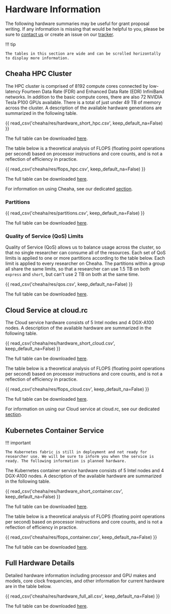 # Hardware Information

The following hardware summaries may be useful for grant proposal writing. If any information is missing that would be helpful to you, please be sure to [contact us](../index.md#contact-us) or create an issue on our [tracker](https://github.com/uabrc/uabrc.github.io/issues).

<!-- markdownlint-disable MD046 -->
!!! tip

    The tables in this section are wide and can be scrolled horizontally to display more information.
<!-- markdownlint-enable MD046 -->

## Cheaha HPC Cluster

The HPC cluster is comprised of 8192 compute cores connected by low-latency Fourteen Data Rate (FDR) and Enhanced Data Rate (EDR) InfiniBand networks. In addition to the basic compute cores, there are also 72 NVIDIA Tesla P100 GPUs available. There is a total of just under 49 TB of memory across the cluster. A description of the available hardware generations are summarized in the following table.

{{ read_csv('cheaha/res/hardware_short_hpc.csv', keep_default_na=False) }}

The full table can be downloaded [here](./res/hardware_short_hpc.csv).

The table below is a theoretical analysis of FLOPS (floating point operations per second) based on processor instructions and core counts, and is not a reflection of efficiency in practice.

{{ read_csv('cheaha/res/flops_hpc.csv', keep_default_na=False) }}

The full table can be downloaded [here](./res/flops_hpc.csv).

For information on using Cheaha, see our dedicated [section](./getting_started.md).

### Partitions

{{ read_csv('cheaha/res/partitions.csv', keep_default_na=False) }}

The full table can be downloaded [here](./res/partitions.csv).

### Quality of Service (QoS) Limits

Quality of Service (QoS) allows us to balance usage across the cluster, so that no single researcher can consume all of the resources. Each set of QoS limits is applied to one or more partitions according to the table below. Each limit is applied to every researcher on Cheaha. The partitions within a group all share the same limits, so that a researcher can use 1.5 TB on both `express` and `short`, but can't use 2 TB on both at the same time.

{{ read_csv('cheaha/res/qos.csv', keep_default_na=False) }}

The full table can be downloaded [here](./res/qos.csv).

## Cloud Service at cloud.rc

The Cloud service hardware consists of 5 Intel nodes and 4 DGX-A100 nodes. A description of the available hardware are summarized in the following table.

{{ read_csv('cheaha/res/hardware_short_cloud.csv', keep_default_na=False) }}

The full table can be downloaded [here](./res/hardware_short_cloud.csv).

The table below is a theoretical analysis of FLOPS (floating point operations per second) based on processor instructions and core counts, and is not a reflection of efficiency in practice.

{{ read_csv('cheaha/res/flops_cloud.csv', keep_default_na=False) }}

The full table can be downloaded [here](./res/flops_cloud.csv).

For information on using our Cloud service at cloud.rc, see our dedicated [section](../uab_cloud/index.md).

## Kubernetes Container Service

<!-- markdownlint-disable MD046 -->
!!! important

    The Kubernetes fabric is still in deployment and not ready for researcher use. We will be sure to inform you when the service is ready. The following information is planned hardware.
<!-- markdownlint-enable MD046 -->

The Kubernetes container service hardware consists of 5 Intel nodes and 4 DGX-A100 nodes. A description of the available hardware are summarized in the following table.

{{ read_csv('cheaha/res/hardware_short_container.csv', keep_default_na=False) }}

The full table can be downloaded [here](./res/hardware_short_container.csv).

The table below is a theoretical analysis of FLOPS (floating point operations per second) based on processor instructions and core counts, and is not a reflection of efficiency in practice.

{{ read_csv('cheaha/res/flops_container.csv', keep_default_na=False) }}

The full table can be downloaded [here](./res/flops_container.csv).

## Full Hardware Details

Detailed hardware information including processor and GPU makes and models, core clock frequencies, and other information for current hardware are in the table below.

{{ read_csv('cheaha/res/hardware_full_all.csv', keep_default_na=False) }}

The full table can be downloaded [here](./res/hardware_full_all.csv).
